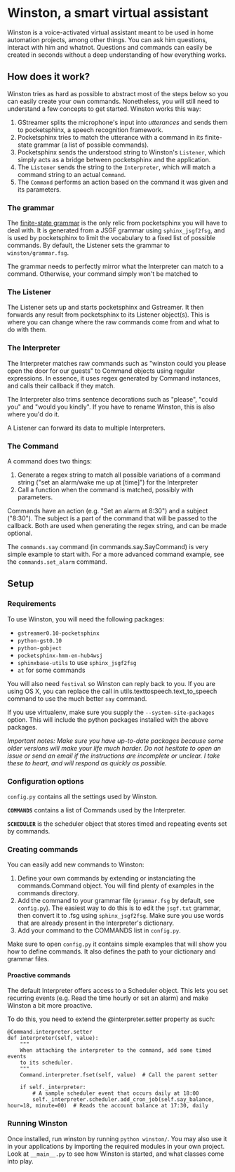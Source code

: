 # Winston, a smart virtual assistant

Winston is a voice-activated virtual assistant meant to be used in home automation projects, among other things. You can ask him questions, interact with him and whatnot. Questions and commands can easily be created in seconds without a deep understanding of how everything works.

## How does it work?

Winston tries as hard as possible to abstract most of the steps below so you can easily create your own commands. Nonetheless, you will still need to understand a few concepts to get started. Winston works this way:

1. GStreamer splits the microphone's input into *utterances* and sends them to pocketsphinx, a speech recognition framework.
2. Pocketsphinx tries to match the utterance with a command in its finite-state grammar (a list of possible commands).
3. Pocketsphinx sends the understood string to Winston's `Listener`, which simply acts as a bridge between pocketsphinx and the application.
4. The `Listener` sends the string to the `Interpreter`, which will match a command string to an actual `Command`.
5. The `Command` performs an action based on the command it was given and its parameters.

### The grammar

The [finite-state grammar](http://cmusphinx.sourceforge.net/wiki/tutoriallm#building_a_grammar) is the only relic from pocketsphinx you will have to deal with. It is generated from a JSGF grammar using `sphinx_jsgf2fsg`, and is used by pocketsphinx to limit the vocabulary to a fixed list of possible commands. By default, the Listener sets the grammar to `winston/grammar.fsg`.

The grammar needs to perfectly mirror what the Interpreter can match to a command. Otherwise, your command simply won't be matched to 

### The Listener

The Listener sets up and starts pocketsphinx and Gstreamer. It then forwards any result from pocketsphinx to its Listener object(s). This is where you can change where the raw commands come from and what to do with them.

### The Interpreter

The Interpreter matches raw commands such as "winston could you please open the door for our guests" to Command objects using regular expressions. In essence, it uses regex generated by Command instances, and calls their callback if they match.

The Interpreter also trims sentence decorations such as "please", "could you" and "would you kindly". If you have to rename Winston, this is also where you'd do it.

A Listener can forward its data to multiple Interpreters.

### The Command

A command does two things:

1. Generate a regex string to match all possible variations of a command string ("set an alarm/wake me up at [time]") for the Interpreter
2. Call a function when the command is matched, possibly with parameters.

Commands have an action (e.g. "Set an alarm at 8:30") and a subject ("8:30"). The subject is a part of the command that will be passed to the callback. Both are used when generating the regex string, and can be made optional.

The `commands.say` command (in commands.say.SayCommand) is very simple example to start with. For a more advanced command example, see the `commands.set_alarm` command.


## Setup

### Requirements

To use Winston, you will need the following packages:

* `gstreamer0.10-pocketsphinx`
* `python-gst0.10`
* `python-gobject`
* `pocketsphinx-hmm-en-hub4wsj`
* `sphinxbase-utils` to use `sphinx_jsgf2fsg`
* `at` for some commands

You will also need `festival` so Winston can reply back to you. If you are using OS X, you can replace the call in utils.texttospeech.text_to_speech command to use the much better `say` command.

If you use virtualenv, make sure you supply the `--system-site-packages` option. This will include the python packages installed with the above packages.

*Important notes: Make sure you have up-to-date packages because some older versions will make your life much harder. Do not hesitate to open an issue or send an email if the instructions are incomplete or unclear. I take these to heart, and will respond as quickly as possible.*

### Configuration options

`config.py` contains all the settings used by Winston.

**`COMMANDS`** contains a list of Commands used by the Interpreter.

**`SCHEDULER`** is the scheduler object that stores timed and repeating events set by commands.


### Creating commands

You can easily add new commands to Winston:

1. Define your own commands by extending or instanciating the commands.Command object. You will find plenty of examples in the commands directory.
2. Add the command to your grammar file (`grammar.fsg` by default, see `config.py`). The easiest way to do this is to edit the `jsgf.txt` grammar, then convert it to .fsg using `sphinx_jsgf2fsg`. Make sure you use words that are already present in the Interpreter's dictionary.
3. Add your command to the COMMANDS list in `config.py`.

Make sure to open `config.py` it contains simple examples that will show you how to define commands. It also defines the path to your dictionary and grammar files.

#### Proactive commands

The default Interpreter offers access to a Scheduler object. This lets you set recurring events (e.g. Read the time hourly or set an alarm) and make Winston a bit more proactive.

To do this, you need to extend the @interpreter.setter property as such:

    @Command.interpreter.setter
    def interpreter(self, value):
        """
        When attaching the interpreter to the command, add some timed events
        to its scheduler.
        """
        Command.interpreter.fset(self, value)  # Call the parent setter

        if self._interpreter:
            # A sample scheduler event that occurs daily at 18:00
            self._interpreter.scheduler.add_cron_job(self.say_balance, hour=18, minute=00)  # Reads the account balance at 17:30, daily

### Running Winston

Once installed, run winston by running `python winston/`. You may also use it in your applications by importing the required modules in your own project. Look at `__main__.py` to see how Winston is started, and what classes come into play.